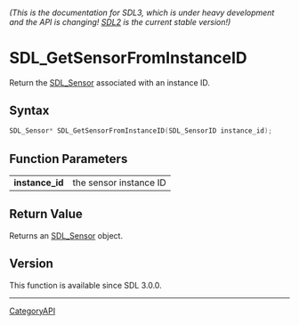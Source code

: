 ###### (This is the documentation for SDL3, which is under heavy development and the API is changing! [SDL2](https://wiki.libsdl.org/SDL2/) is the current stable version!)
# SDL_GetSensorFromInstanceID

Return the [SDL_Sensor](SDL_Sensor.md) associated with an instance ID.

## Syntax

```c
SDL_Sensor* SDL_GetSensorFromInstanceID(SDL_SensorID instance_id);

```

## Function Parameters

|                     |                        |
| ------------------- | ---------------------- |
| **instance_id**     | the sensor instance ID |

## Return Value

Returns an [SDL_Sensor](SDL_Sensor.md) object.

## Version

This function is available since SDL 3.0.0.

----
[CategoryAPI](CategoryAPI.md)
